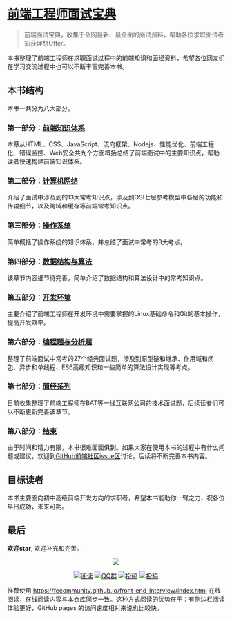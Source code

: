 # [前端工程师面试宝典](https://fecommunity.github.io/front-end-interview/index.html)

> 前端面试宝典，收集于全网最新、最全面的面试资料，帮助各位求职面试者斩获理想Offer。

本书整理了前端工程师在求职面试过程中的前端知识和面经资料，希望各位网友们在学习交流过程中也可以不断丰富完善本书。

## 本书结构
本书一共分为八大部分。
### 第一部分：[前端知识体系](前端知识体系/HTML相关/1.HTML基础强化.md)
本章从HTML、CSS、JavaScript、流向框架、Nodejs、性能优化、前端工程化、错误监控、Web安全共九个方面概括总结了前端面试中的主要知识点，帮助读者快速构建前端知识体系。
### 第二部分：[计算机网络](计算机网络/1.TCP.md)
介绍了面试中涉及到的13大常考知识点，涉及到OSI七层参考模型中各层的功能和传输细节，以及跨域和缓存等前端常考知识点。
### 第三部分：[操作系统](操作系统/1.基础知识.md)
简单概括了操作系统的知识体系，并总结了面试中常考的8大考点。
### 第四部分：[数据结构与算法](数据结构与算法/1.数据结构.md)
该章节内容细节待完善，简单介绍了数据结构和算法设计中的常考知识点。
### 第五部分：[开发环境](开发环境/1.Git相关.md)
主要介绍了前端工程师在开发环境中需要掌握的Linux基础命令和Git的基本操作，提高开发效率。
### 第六部分：[编程题与分析题](编程题与分析题/1.继承的多种实现方式.md)
整理了前端面试中常考的27个经典面试题，涉及到原型链和继承、作用域和闭包、异步和单线程、ES6高级知识和一些简单的算法设计实现等考点。
### 第七部分：[面经系列](面经系列/0.面试技巧.md)
目前收集整理了前端工程师在BAT等一线互联网公司的技术面试题，后续读者们可以不断更新完善该章节。
### 第八部分：[结束](总结/1.前端总结.md)
由于时间和精力有限，本书很难面面俱到。如果大家在使用本书的过程中有什么问题或建议，欢迎到[GitHub前端社区issue区](https://github.com/fecommunity/front-end-interview/issues "前端社区")讨论，后续将不断完善本书内容。
 
## 目标读者
本书主要面向初中高级前端开发方向的求职者，希望本书能助你一臂之力，祝各位早日成功，未来可期。  

## 最后
**欢迎star**, 欢迎补充和完善。



<p align="center">
<a href="https://fecommunity.github.io/front-end-interview/index.html" target="_blank">
	<img src="https://fecommunity.github.io/front-end-interview/gitbook/gitbook-plugin-theme-fexa/logo.png" width=""/>
</a>
</p>

<p align="center">
  <a href="https://fecommunity.github.io/front-end-interview/"><img src="https://img.shields.io/badge/阅读-read-brightgreen.svg" alt="阅读"></a>
  <a href="https://shang.qq.com/wpa/qunwpa?idkey=256c9ab161f115b71e8bec5acbcaa4837eeca4029048f5490ede49dee0495990"><img src="https://img.shields.io/badge/chat-QQ群-blue.svg" alt="QQ群"></a>
  <a href="https://github.com/fecommunity/front-end-interview/issues"><img src="https://img.shields.io/badge/support-讨论-critical.svg" alt="投稿"></a>
  <a href="https://fecommunity.github.io/front-end-interview/%E9%9D%A2%E7%BB%8F%E7%B3%BB%E5%88%97/0.%E9%9D%A2%E8%AF%95%E6%8A%80%E5%B7%A7.html"><img src="https://img.shields.io/badge/前端-面经系列-important" alt="投稿"></a>
</p>


推荐使用 https://fecommunity.github.io/front-end-interview/index.html 在线阅读，在线阅读内容与本仓库同步一致。这种方式阅读的优势在于：有侧边栏阅读体验更好，GitHub pages 的访问速度相对来说也比较快。
